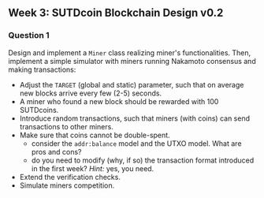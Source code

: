 ## Week 3: SUTDcoin Blockchain Design v0.2

### Question 1
Design and implement a `Miner` class realizing miner's functionalities.  Then,
implement a simple simulator with miners running Nakamoto consensus and making
transactions:

- Adjust the `TARGET` (global and static) parameter, such that on average new
  blocks arrive every few (2-5) seconds.
- A miner who found a new block should be rewarded with 100 SUTDcoins.
- Introduce random transactions, such that miners (with coins) can send
  transactions to other miners.
- Make sure that coins cannot be double-spent.
    - consider the `addr:balance` model and the UTXO model. What are pros and
      cons?
    - do you need to modify (why, if so) the transaction format introduced in the
      first week?  *Hint:* yes, you need.
- Extend the verification checks.
- Simulate miners competition.
